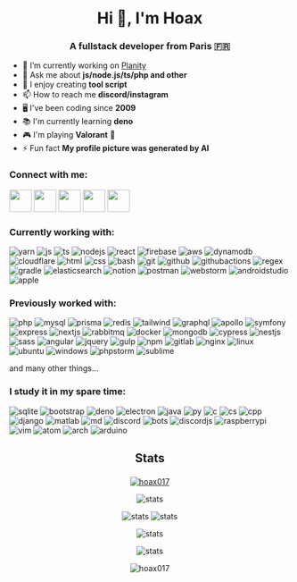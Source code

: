 <h1 align="center">Hi 👋, I'm Hoax</h1>
<h3 align="center">A fullstack developer from Paris 🇫🇷</h3>

- 🔭 I’m currently working on [Planity](https://github.com/planity)
- 💬 Ask me about **js/node.js/ts/php and other**
- 📝 I enjoy creating **tool script**
- 📫 How to reach me **discord/instagram**
- 🖥️ I've been coding since **2009**
- 📚 I'm currently learning **deno**
- 🎮 I'm playing **Valorant** 👀
- ⚡ Fun fact **My profile picture was generated by AI**


### Connect with me:

<p>
  <a href="https://discord.com/users/@Hoax017" target="blank"
    ><img
      src="https://skillicons.dev/icons?i=discord"
      height="40"
      width="40"
  /></a>
  <a href="https://www.linkedin.com/in/hoaxdev/" target="blank"
    ><img
      src="https://skillicons.dev/icons?i=linkedin"
      height="40"
      width="40"
  /></a>
  <a href="https://www.instagram.com/hoax.017/" target="blank"
    ><img
      src="https://skillicons.dev/icons?i=instagram"
      height="40"
      width="40"
  /></a>
  <a href="https://greasyfork.org/fr/users/11667-hoax017" target="blank"
    ><img
      src="https://raw.githubusercontent.com/JasonBarnabe/greasyfork/master/public/images/blacklogo512.png"
      height="40"
      width="40"
  /></a>
  <a href="https://codepen.io/Hoax017" target="blank"
    ><img
      src="https://skillicons.dev/icons?i=codepen"
      height="40"
      width="40"
  /></a>
</p>

### Currently working with:

<p>
    <img src="https://skillicons.dev/icons?i=yarn" title="yarn"/>
    <img src="https://skillicons.dev/icons?i=js" title="js"/>
    <img src="https://skillicons.dev/icons?i=ts" title="ts"/>
    <img src="https://skillicons.dev/icons?i=nodejs" title="nodejs"/>
    <img src="https://skillicons.dev/icons?i=react" title="react"/>
    <img src="https://skillicons.dev/icons?i=firebase" title="firebase"/>
    <img src="https://skillicons.dev/icons?i=aws" title="aws"/>
    <img src="https://skillicons.dev/icons?i=dynamodb" title="dynamodb"/>
    <img src="https://skillicons.dev/icons?i=cloudflare" title="cloudflare"/>
    <img src="https://skillicons.dev/icons?i=html" title="html"/>
    <img src="https://skillicons.dev/icons?i=css" title="css"/>
    <img src="https://skillicons.dev/icons?i=bash" title="bash"/>
    <img src="https://skillicons.dev/icons?i=git" title="git"/>
    <img src="https://skillicons.dev/icons?i=github" title="github"/>
    <img src="https://skillicons.dev/icons?i=githubactions" title="githubactions"/>
    <img src="https://skillicons.dev/icons?i=regex" title="regex"/>
    <img src="https://skillicons.dev/icons?i=gradle" title="gradle"/>
    <img src="https://skillicons.dev/icons?i=elasticsearch" title="elasticsearch"/>
    <img src="https://skillicons.dev/icons?i=notion" title="notion"/>
    <img src="https://skillicons.dev/icons?i=postman" title="postman"/>
    <img src="https://skillicons.dev/icons?i=webstorm" title="webstorm"/>
    <img src="https://skillicons.dev/icons?i=androidstudio" title="androidstudio"/>
    <img src="https://skillicons.dev/icons?i=apple" title="apple"/>
</p>

### Previously worked with:

<p>
<img src="https://skillicons.dev/icons?i=php" title="php"/>
<img src="https://skillicons.dev/icons?i=mysql" title="mysql"/>
<img src="https://skillicons.dev/icons?i=prisma" title="prisma"/>
<img src="https://skillicons.dev/icons?i=redis" title="redis"/>
<img src="https://skillicons.dev/icons?i=tailwind" title="tailwind"/>
<img src="https://skillicons.dev/icons?i=graphql" title="graphql"/>
<img src="https://skillicons.dev/icons?i=apollo" title="apollo"/>
<img src="https://skillicons.dev/icons?i=symfony" title="symfony"/>
<img src="https://skillicons.dev/icons?i=express" title="express"/>
<img src="https://skillicons.dev/icons?i=nextjs" title="nextjs"/>
<img src="https://skillicons.dev/icons?i=rabbitmq" title="rabbitmq"/>
<img src="https://skillicons.dev/icons?i=docker" title="docker"/>
<img src="https://skillicons.dev/icons?i=mongodb" title="mongodb"/>
<img src="https://skillicons.dev/icons?i=cypress" title="cypress"/>
<img src="https://skillicons.dev/icons?i=nestjs" title="nestjs"/>
<img src="https://skillicons.dev/icons?i=sass" title="sass"/>
<img src="https://skillicons.dev/icons?i=angular" title="angular"/>
<img src="https://skillicons.dev/icons?i=jquery" title="jquery"/>
<img src="https://skillicons.dev/icons?i=gulp" title="gulp"/>
<img src="https://skillicons.dev/icons?i=npm" title="npm"/>
<img src="https://skillicons.dev/icons?i=gitlab" title="gitlab"/>
<img src="https://skillicons.dev/icons?i=nginx" title="nginx"/>
<img src="https://skillicons.dev/icons?i=linux" title="linux"/>
<img src="https://skillicons.dev/icons?i=ubuntu" title="ubuntu"/>
<img src="https://skillicons.dev/icons?i=windows" title="windows"/>
<img src="https://skillicons.dev/icons?i=phpstorm" title="phpstorm"/>
<img src="https://skillicons.dev/icons?i=sublime" title="sublime"/>
</p>
<p>and many other things...</p>

### I study it in my spare time:

<p>
<img src="https://skillicons.dev/icons?i=sqlite" title="sqlite"/>
<img src="https://skillicons.dev/icons?i=bootstrap" title="bootstrap"/>
<img src="https://skillicons.dev/icons?i=deno" title="deno"/>
<img src="https://skillicons.dev/icons?i=electron" title="electron"/>
<img src="https://skillicons.dev/icons?i=java" title="java"/>
<img src="https://skillicons.dev/icons?i=py" title="py"/>
<img src="https://skillicons.dev/icons?i=c" title="c"/>
<img src="https://skillicons.dev/icons?i=cs" title="cs"/>
<img src="https://skillicons.dev/icons?i=cpp" title="cpp"/>
<img src="https://skillicons.dev/icons?i=django" title="django"/>
<img src="https://skillicons.dev/icons?i=matlab" title="matlab"/>
<img src="https://skillicons.dev/icons?i=md" title="md"/>
<img src="https://skillicons.dev/icons?i=discord" title="discord"/>
<img src="https://skillicons.dev/icons?i=bots" title="bots"/>
<img src="https://skillicons.dev/icons?i=discordjs" title="discordjs"/>
<img src="https://skillicons.dev/icons?i=raspberrypi" title="raspberrypi"/>
<img src="https://skillicons.dev/icons?i=vim" title="vim"/>
<img src="https://skillicons.dev/icons?i=atom" title="atom"/>
<img src="https://skillicons.dev/icons?i=arch" title="arch"/>
<img src="https://skillicons.dev/icons?i=arduino" title="arduino"/>
</p>
<h2><p align="center">Stats</p></h2>
<p align="center">
  <a href="https://github.com/ryo-ma/github-profile-trophy"
    ><img
      src="https://github-profile-trophy.vercel.app/?username=hoax017&column=-1&margin-w=10"
      alt="hoax017"
  /></a>
</p>
<p align="center">
  <img
    src="https://github-profile-summary-cards.vercel.app/api/cards/profile-details?username=hoax017&theme=github"
    alt="stats"
  />
</p>
<p align="center">
  <img
    src="https://github-profile-summary-cards.vercel.app/api/cards/repos-per-language?username=hoax017&theme=github"
    alt="stats"
  />
  <img
    src="https://github-profile-summary-cards.vercel.app/api/cards/stats?username=hoax017&theme=github"
    alt="stats"
  />
</p>
<p align="center">
  <img
    src="https://github-readme-stats.vercel.app/api?username=hoax017&show_icons=true&count_private=true"
    alt="stats"
  />
</p>
<p align="center">
  <img
    src="https://github-readme-stats.vercel.app/api/wakatime?username=hoax&layout=compact"
    alt="stats"
  />
</p>
<p align="center">
  <img
    src="https://komarev.com/ghpvc/?username=hoax017&label=Profile%20views&color=00cc4e&style=flat"
    alt="hoax017"
  />
</p>
